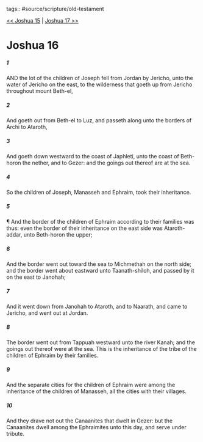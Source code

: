 tags:: #source/scripture/old-testament

[<< Joshua 15](/Old_Testament/06_Joshua/Joshua_15.md) | [Joshua 17 >>](/Old_Testament/06_Joshua/Joshua_17.md)

# Joshua 16

##### 1

AND the lot of the children of Joseph fell from Jordan by Jericho, unto the water of Jericho on the east, to the wilderness that goeth up from Jericho throughout mount Beth-el,

##### 2

And goeth out from Beth-el to Luz, and passeth along unto the borders of Archi to Ataroth,

##### 3

And goeth down westward to the coast of Japhleti, unto the coast of Beth-horon the nether, and to Gezer: and the goings out thereof are at the sea.

##### 4

So the children of Joseph, Manasseh and Ephraim, took their inheritance.

##### 5

¶ And the border of the children of Ephraim according to their families was thus: even the border of their inheritance on the east side was Ataroth-addar, unto Beth-horon the upper;

##### 6

And the border went out toward the sea to Michmethah on the north side; and the border went about eastward unto Taanath-shiloh, and passed by it on the east to Janohah;

##### 7

And it went down from Janohah to Ataroth, and to Naarath, and came to Jericho, and went out at Jordan.

##### 8

The border went out from Tappuah westward unto the river Kanah; and the goings out thereof were at the sea. This is the inheritance of the tribe of the children of Ephraim by their families.

##### 9

And the separate cities for the children of Ephraim were among the inheritance of the children of Manasseh, all the cities with their villages.

##### 10

And they drave not out the Canaanites that dwelt in Gezer: but the Canaanites dwell among the Ephraimites unto this day, and serve under tribute.
